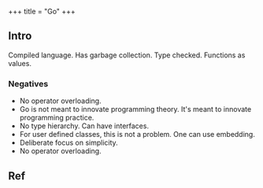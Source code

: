 +++
title = "Go"
+++

## Intro
Compiled language. Has garbage collection. Type checked. Functions as values.

### Negatives
- No operator overloading.
- Go is not meant to innovate programming theory. It's meant to innovate programming practice.	
- No type hierarchy. Can have interfaces.
- For user defined classes, this is not a problem. One can use embedding.
- Deliberate focus on simplicity.
- No operator overloading.

## Ref
<div class="spreadsheet" fullHeightWithRowsPerScreen=8 src="../go.toml"> </div>  

